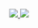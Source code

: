

<!---
Shohruh04/ReadMe is a ✨ special ✨ repository because its `README.md` (this file) appears on your GitHub profile.
You can click the Preview link to take a look at your changes.
--->
<p align="center"><a href="https://github.com/anuraghazra/github-readme-stats">
  <img src="https://github-readme-stats.vercel.app/api?username=Shohruh04&show_icons=true&include_all_commits=true&line_height=33&count_private=true&theme=merko" />
  <img src="https://github-readme-stats.vercel.app/api/top-langs?username=Shohruh04&langs_count=4&count_private=true&theme=merko" />
</a></p>
